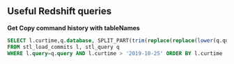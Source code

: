 ## Useful Redshift queries
**Get Copy command history with tableNames**
```sql
SELECT l.curtime,q.database, SPLIT_PART(trim(replace(replace(lower(q.querytxt), 'copy', ''), 'analyze', '')),' ', 1) AS tableName,l.filename, querytxt 
FROM stl_load_commits l, stl_query q
WHERE l.query=q.query AND l.curtime > '2019-10-25' ORDER BY l.curtime
```
